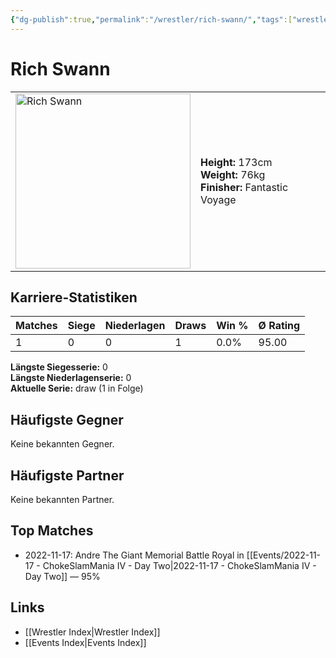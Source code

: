 ```yaml
---
{"dg-publish":true,"permalink":"/wrestler/rich-swann/","tags":["wrestler"],"noteIcon":"","created":"2025-08-11T09:33:20.686+02:00"}
---
```



# Rich Swann

<table>
<tr>
<td><img src="Rich Swann.png" width="280" alt="Rich Swann"></td>
<td>
<b>Height:</b> 173cm<br>
<b>Weight:</b> 76kg<br>
<b>Finisher:</b> Fantastic Voyage<br>
</td>
</tr>
</table>

## Karriere-Statistiken

| Matches | Siege | Niederlagen | Draws | Win % | Ø Rating |
|---------|-------|-------------|-------|-------|-----------|
| 1 | 0 | 0 | 1 | 0.0% | 95.00 |

**Längste Siegesserie:** 0<br>**Längste Niederlagenserie:** 0<br>**Aktuelle Serie:** draw (1 in Folge)


## Häufigste Gegner
Keine bekannten Gegner.

## Häufigste Partner
Keine bekannten Partner.

## Top Matches
- 2022-11-17: Andre The Giant Memorial Battle Royal in [[Events/2022-11-17 - ChokeSlamMania IV - Day Two\|2022-11-17 - ChokeSlamMania IV - Day Two]] — 95%

## Links
- [[Wrestler Index\|Wrestler Index]]
- [[Events Index\|Events Index]]
